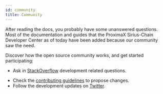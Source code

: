 ```yaml
---
id: community
title: Community
---
```

After reading the docs, you probably have some unanswered questions. Most of the documentation and guides that the ProximaX Sirius-Chain Developer Center as of today have been added because our community saw the need.

Discover how the open source community works, and get started participating:

- Ask in [StackOverflow](https://stackoverflow.com/tags/xpx/) development related questions.

<!-- 9- Reach our community joining the official [Slack](https://join.slack.com/t/xpx-chain/shared_invite/enQtMzY4MDc2NTg0ODgyLTFhZjgxM2NhYTQ1MTY1Mjk0ZDE2ZTJlYzUxYWYxYmJlYjAyY2EwNGM5NzgxMjM4MGEzMDc5ZDIwYTgzZjgyODM).
-->

- Check the [contributing guidelines](./suggesting-changes.md) to propose changes.
- Follow the development updates on [Twitter](https://twitter.com/proximaxio).
